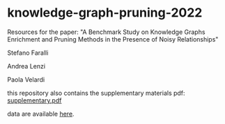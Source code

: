 # knowledge-graph-pruning-2022

Resources for the paper: "A Benchmark Study on Knowledge Graphs Enrichment and
Pruning Methods in the Presence of Noisy Relationships"

Stefano Faralli

Andrea Lenzi 

Paola Velardi

this repository also contains the supplementary materials pdf:
<a href='https://github.com/andrealenzi11/knowledge-graph-pruning-2022/blob/b5e1c1b552e3996b7b81050457ea14c0c84921d5/supplementary.pdf'>supplementary.pdf</a>

data are available <a href='https://drive.google.com/drive/folders/1DyIppmt9NjKRmcORMtLcJuNohl6RksRf'>here</a>.
